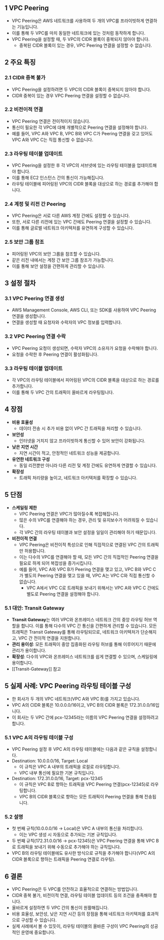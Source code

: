 ## 1 VPC Peering

- VPC Peering은 AWS 네트워크를 사용하여 두 개의 VPC를 프라이빗하게 연결하는 기능입니다.
- 이를 통해 두 VPC를 마치 동일한 네트워크에 있는 것처럼 동작하게 합니다.
- VPC Peering을 설정할 때, 두 VPC의 CIDR 블록이 중복되지 않아야 합니다. 
	- 중복된 CIDR 블록이 있는 경우, VPC Peering 연결을 설정할 수 없습니다.



## 2 주요 특징

### 2.1 CIDR 중복 불가

- VPC Peering을 설정하려면 두 VPC의 CIDR 블록이 중복되지 않아야 합니다.
- CIDR 중복이 있는 경우 VPC Peering 연결을 설정할 수 없습니다.



### 2.2 비전이적 연결

- VPC Peering 연결은 전이적이지 않습니다.
- 통신이 필요한 각 VPC에 대해 개별적으로 Peering 연결을 설정해야 합니다.
- 예를 들어, VPC A와 VPC B, VPC B와 VPC C가 Peering 연결을 갖고 있어도 VPC A와 VPC C는 직접 통신할 수 없습니다.



### 2.3 라우팅 테이블 업데이트

- VPC Peering을 설정한 후 각 VPC의 서브넷에 있는 라우팅 테이블을 업데이트해야 합니다.
- 이를 통해 EC2 인스턴스 간의 통신이 가능해집니다.
- 라우팅 테이블에 피어링된 VPC의 CIDR 블록을 대상으로 하는 경로를 추가해야 합니다.



### 2.4 계정 및 리전 간 Peering

- VPC Peering은 서로 다른 AWS 계정 간에도 설정할 수 있습니다.
- 또한, 서로 다른 리전에 있는 VPC 간에도 Peering 연결을 설정할 수 있습니다.
- 이를 통해 글로벌 네트워크 아키텍처를 유연하게 구성할 수 있습니다.



### 2.5 보안 그룹 참조

- 피어링된 VPC의 보안 그룹을 참조할 수 있습니다.
- 같은 리전 내에서는 계정 간 보안 그룹 참조가 가능합니다.
- 이를 통해 보안 설정을 간편하게 관리할 수 있습니다.



## 3 설정 절차

### 3.1 VPC Peering 연결 생성

- AWS Management Console, AWS CLI, 또는 SDK를 사용하여 VPC Peering 연결을 생성합니다.
- 연결을 생성할 때 요청자와 수락자의 VPC 정보를 입력합니다.



### 3.2 VPC Peering 연결 수락

- VPC Peering 요청이 생성되면, 수락자 VPC의 소유자가 요청을 수락해야 합니다.
- 요청을 수락한 후 Peering 연결이 활성화됩니다.



### 3.3 라우팅 테이블 업데이트

- 각 VPC의 라우팅 테이블에서 피어링된 VPC의 CIDR 블록을 대상으로 하는 경로를 추가합니다.
- 이를 통해 두 VPC 간의 트래픽이 올바르게 라우팅됩니다.



## 4 장점

- **비용 효율성**
    - 데이터 전송 시 추가 비용 없이 VPC 간 트래픽을 처리할 수 있습니다.
- **보안성**
    - 인터넷을 거치지 않고 프라이빗하게 통신할 수 있어 보안이 강화됩니다.
- **낮은 지연 시간**
    - 지연 시간이 적고, 안정적인 네트워크 성능을 제공합니다.
- **유연한 네트워크 구성**
    - 동일 리전뿐만 아니라 다른 리전 및 계정 간에도 유연하게 연결할 수 있습니다.
- **확장성**
    - 트래픽 처리량을 높이고, 네트워크 아키텍처를 확장할 수 있습니다.



## 5 단점

- **스케일링 제한**
    - VPC Peering 연결은 VPC가 많아질수록 복잡해집니다. 
    - 많은 수의 VPC를 연결해야 하는 경우, 관리 및 유지보수가 어려워질 수 있습니다. 
    - 각 VPC 간의 라우팅 테이블과 보안 설정을 일일이 관리해야 하기 때문입니다.
- **비전이적 연결**
    - VPC Peering은 비전이적 특성으로 인해 직접적으로 연결된 VPC 간의 트래픽만 허용합니다. 
    - 이는 다수의 VPC를 연결해야 할 때, 모든 VPC 간의 직접적인 Peering 연결을 필요로 하게 되어 복잡성을 증가시킵니다.
    - 예를 들어, VPC A와 VPC B가 Peering 연결을 맺고 있고, VPC B와 VPC C가 별도의 Peering 연결을 맺고 있을 때, VPC A는 VPC C와 직접 통신할 수 없습니다. 
        - VPC A에서 VPC C로 트래픽을 보내기 위해서는 VPC A와 VPC C 간에도 별도로 Peering 연결을 설정해야 합니다.



### 5.1 대안: Transit Gateway

- **Transit Gateway**는 여러 VPC와 온프레미스 네트워크 간의 중앙 라우팅 허브 역할을 합니다. 이를 통해 다수의 VPC 간 통신을 간편하게 관리할 수 있습니다. 모든 트래픽은 Transit Gateway를 통해 라우팅되므로, 네트워크 아키텍처가 단순해지고, VPC 간 전이적 연결을 지원합니다.
- **관리 용이성**: 모든 트래픽이 중앙 집중화된 라우팅 허브를 통해 이루어지기 때문에 관리가 용이합니다.
- **확장성**: 다수의 VPC와 온프레미스 네트워크를 쉽게 연결할 수 있으며, 스케일링에 용이합니다.
- [[Transit-Gateway]] 참고


## 5 실제 사례: VPC Peering 라우팅 테이블 구성

- 한 회사가 두 개의 VPC 네트워크(VPC A와 VPC B)를 가지고 있습니다. 
- VPC A의 CIDR 블록은 10.0.0.0/16이고, VPC B의 CIDR 블록은 172.31.0.0/16입니다. 
- 이 회사는 두 VPC 간에 pcx-12345라는 이름의 VPC Peering 연결을 설정하려고 합니다.



### 5.1 VPC A의 라우팅 테이블 구성

- VPC Peering 설정 후 VPC A의 라우팅 테이블에는 다음과 같은 규칙을 설정합니다.
- Destination: 10.0.0.0/16, Target: Local
    - 이 규칙은 VPC A 내부의 트래픽을 로컬로 라우팅합니다.
    - VPC 내부 통신에 필요한 기본 규칙입니다.
- Destination: 172.31.0.0/16, Target: pcx-12345
    - 이 규칙은 VPC B로 향하는 트래픽을 VPC Peering 연결(pcx-12345)로 라우팅합니다.
    - VPC B의 CIDR 블록으로 향하는 모든 트래픽이 Peering 연결을 통해 전송됩니다.



### 5.2 설명

- 첫 번째 규칙(10.0.0.0/16 → Local)은 VPC A 내부의 통신을 처리합니다. 
	- 이는 VPC 생성 시 자동으로 추가되는 기본 규칙입니다.
- 두 번째 규칙(172.31.0.0/16 → pcx-12345)은 VPC Peering 연결을 통해 VPC B로 트래픽을 보내기 위해 수동으로 추가해야 하는 규칙입니다.
- VPC B의 라우팅 테이블에도 유사한 방식으로 규칙을 추가해야 합니다(VPC A의 CIDR 블록으로 향하는 트래픽을 Peering 연결로 라우팅).



## 6 결론

- VPC Peering은 두 VPC를 안전하고 효율적으로 연결하는 방법입니다.
- CIDR 중복 불가, 비전이적 연결, 라우팅 테이블 업데이트 등의 조건을 충족해야 합니다.
- 올바르게 설정하면 두 VPC 간의 통신이 원활해집니다.
- 비용 효율성, 보안성, 낮은 지연 시간 등의 장점을 통해 네트워크 아키텍처를 효과적으로 구성할 수 있습니다.
- 실제 사례에서 볼 수 있듯이, 라우팅 테이블의 올바른 구성이 VPC Peering의 성공적인 운영에 중요합니다.
